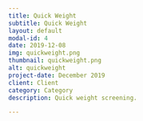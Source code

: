 ```yaml
---
title: Quick Weight
subtitle: Quick Weight
layout: default
modal-id: 4
date: 2019-12-08
img: quickweight.png
thumbnail: quickweight.png
alt: quickweight
project-date: December 2019
client: Client
category: Category
description: Quick weight screening.

---
```

